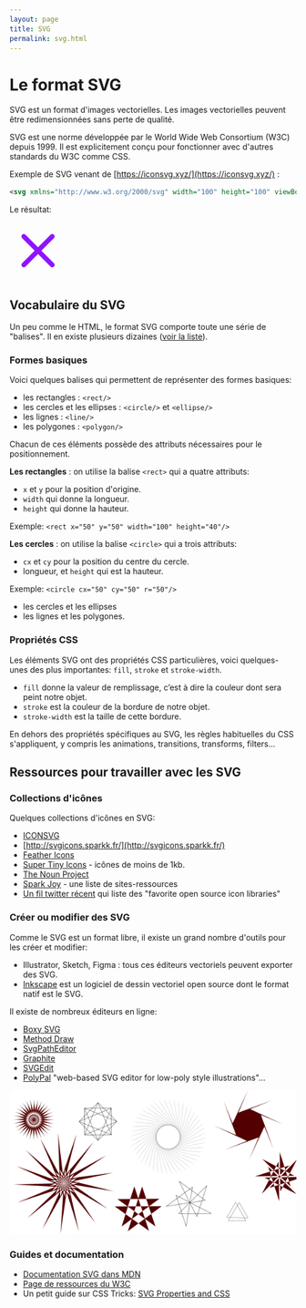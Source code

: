 ```yaml
---
layout: page
title: SVG
permalink: svg.html
---
```


# Le format SVG 

SVG est un format d'images vectorielles. Les images vectorielles peuvent être redimensionnées sans perte de qualité.

SVG est une norme développée par le World Wide Web Consortium (W3C) depuis 1999. Il est explicitement conçu pour fonctionner avec d'autres standards du W3C comme CSS.

Exemple de SVG venant de [https://iconsvg.xyz/](https://iconsvg.xyz/) :

```svg
<svg xmlns="http://www.w3.org/2000/svg" width="100" height="100" viewBox="0 0 24 24" fill="none" stroke="#9013fe" stroke-width="2" stroke-linecap="round" stroke-linejoin="round"><line x1="18" y1="6" x2="6" y2="18"></line><line x1="6" y1="6" x2="18" y2="18"></line></svg>
```

Le résultat: 

<svg xmlns="http://www.w3.org/2000/svg" width="100" height="100" viewBox="0 0 24 24" fill="none" stroke="#9013fe" stroke-width="2" stroke-linecap="round" stroke-linejoin="round"><line x1="18" y1="6" x2="6" y2="18"></line><line x1="6" y1="6" x2="18" y2="18"></line></svg>

## Vocabulaire du SVG

Un peu comme le HTML, le format SVG comporte toute une série de "balises". Il en existe plusieurs dizaines ([voir la liste](https://developer.mozilla.org/fr/docs/Web/SVG/Element)).

### Formes basiques

Voici quelques balises qui permettent de représenter des formes basiques: 

- les rectangles : `<rect/>`
- les cercles  et les ellipses : `<circle/>` et `<ellipse/>`
- les lignes : `<line/>`
- les polygones : `<polygon/>`

Chacun de ces éléments possède des attributs nécessaires pour le positionnement.

**Les rectangles** : on utilise la balise `<rect>` qui a quatre attributs: 

- `x` et `y` pour la position d'origine.
- `width` qui  donne la longueur.
- `height` qui donne la hauteur.

Exemple: `<rect x="50" y="50" width="100" height="40"/>`

**Les cercles** : on utilise la balise `<circle>` qui a trois attributs: 

- `cx` et `cy` pour la position du centre du cercle.
- longueur, et `height` qui est la hauteur.

Exemple: `<circle cx="50" cy="50" r="50"/>`

- les cercles et les ellipses
- les lignes et les polygones.

### Propriétés CSS

Les éléments SVG ont des propriétés CSS particulières, voici quelques-unes des plus importantes: `fill`, `stroke` et `stroke-width`.

- `fill` donne la valeur de remplissage, c’est à dire la couleur dont sera peint notre objet.
- `stroke` est la couleur de la bordure de notre objet.
- `stroke-width` est la taille de cette bordure.

En dehors des propriétés spécifiques au SVG, les règles habituelles du CSS s'appliquent, y compris les animations, transitions, transforms, filters...

## Ressources pour travailler avec les SVG

### Collections d'icônes

Quelques collections d'icônes en SVG:

- [ICONSVG](https://iconsvg.xyz/)
- [http://svgicons.sparkk.fr/](http://svgicons.sparkk.fr/)
- [Feather Icons](https://feathericons.com/)
- [Super Tiny Icons](https://github.com/edent/SuperTinyIcons) - icônes de moins de 1kb.
- [The Noun Project](https://thenounproject.com/)
- [Spark Joy](https://github.com/sw-yx/spark-joy/blob/master/README.md#general--misc) - une liste de sites-ressources
- [Un fil twitter récent](https://twitter.com/argyleink/status/1480237318971686918) qui liste des "favorite open source icon libraries"

### Créer ou modifier des SVG

Comme le SVG est un format libre, il existe un grand nombre d'outils pour les créer et modifier:

- Illustrator, Sketch, Figma : tous ces éditeurs vectoriels peuvent exporter des SVG.
- [Inkscape](https://inkscape.org/fr/) est un logiciel de dessin vectoriel open source dont le format natif est le SVG.

Il existe de nombreux éditeurs en ligne: 

- [Boxy SVG](https://boxy-svg.com/)
- [Method Draw](https://editor.method.ac/)
- [SvgPathEditor](https://yqnn.github.io/svg-path-editor/)
- [Graphite](https://editor.graphite.design/)
- [SVGEdit](https://svgedit.netlify.app/editor/)
- [PolyPal](https://flukeout.github.io/PolyPal/) "web-based SVG editor for low-poly style illustrations"...

![Formes venant du tutoriel pour Inkscape: Shapes](img/svg/shapes-f14.svg)


### Guides et documentation

- [Documentation SVG dans MDN](https://developer.mozilla.org/fr/docs/Web/SVG)
- [Page de ressources du W3C](https://www.w3.org/Graphics/SVG/)
- Un petit guide sur CSS Tricks: [SVG Properties and CSS](https://css-tricks.com/svg-properties-and-css/)
